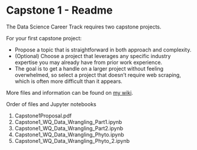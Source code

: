 # Capstone 1 - Readme

The Data Science Career Track requires two capstone projects. 

For your first capstone project:
   * Propose a topic that is straightforward in both approach and complexity.
   * (Optional) Choose a project that leverages any specific industry expertise you may already have from prior work experience.
   * The goal is to get a handle on a larger project without feeling overwhelmed, so select a project that doesn’t require web scraping, which is often more difficult than it appears.

More files and information can be found on [my wiki](http://wiki.cfcl.com/Vicki/Datascience).

Order of files and Jupyter notebooks
   1. Capstone1Proposal.pdf
   2. Capstone1_WQ_Data_Wrangling_Part1.ipynb	
   3. Capstone1_WQ_Data_Wrangling_Part2.ipynb	
   4. Capstone1_WQ_Data_Wrangling_Phyto.ipynb
   5. Capstone1_WQ_Data_Wrangling_Phyto_2.ipynb
